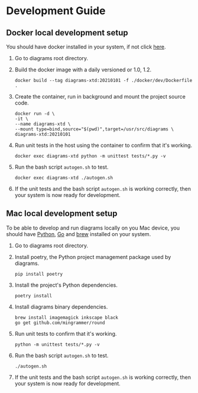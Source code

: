 # Development Guide

## Docker local development setup

You should have docker installed in your system, if not click [here](https://docs.docker.com/get-docker/).

1. Go to diagrams root directory.

2. Build the docker image with a daily versioned or 1.0, 1.2.

    ```shell
    docker build --tag diagrams-xtd:20210101 -f ./docker/dev/Dockerfile .
    ```

3. Create the container, run in background and mount the project source code.

    ```shell
    docker run -d \
    -it \
    --name diagrams-xtd \
    --mount type=bind,source="$(pwd)",target=/usr/src/diagrams \
    diagrams-xtd:20210101
    ```

4. Run unit tests in the host using the container to confirm that it's working.

    ```shell
    docker exec diagrams-xtd python -m unittest tests/*.py -v
    ```

5. Run the bash script `autogen.sh` to test.

    ```shell
    docker exec diagrams-xtd ./autogen.sh
    ```

6. If the unit tests and the bash script `autogen.sh` is working correctly, then your system is now ready for development.

## Mac local development setup

To be able to develop and run diagrams locally on you Mac device, you should have [Python](https://www.python.org/downloads/), [Go](https://golang.org/doc/install) and [brew](https://brew.sh/) installed on your system.

1. Go to diagrams root directory.

2. Install poetry, the Python project management package used by diagrams.

    ```shell
    pip install poetry
    ```

3. Install the project's Python dependencies.

    ```shell
    poetry install
    ```

4. Install diagrams binary dependencies.

    ```shell
    brew install imagemagick inkscape black
    go get github.com/mingrammer/round
    ```

5. Run unit tests to confirm that it's working.

    ```shell
    python -m unittest tests/*.py -v
    ```

6. Run the bash script `autogen.sh` to test.

    ```shell
    ./autogen.sh
    ```

7. If the unit tests and the bash script `autogen.sh` is working correctly, then your system is now ready for development.
